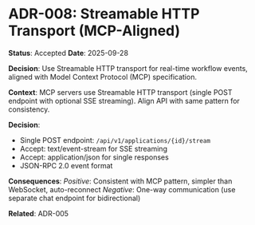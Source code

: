 # ADR-008: Streamable HTTP Transport (MCP-Aligned)

**Status**: Accepted
**Date**: 2025-09-28

**Decision**: Use Streamable HTTP transport for real-time workflow events, aligned with Model Context Protocol (MCP) specification.

**Context**:
MCP servers use Streamable HTTP transport (single POST endpoint with optional SSE streaming). Align API with same pattern for consistency.

**Decision**:
- Single POST endpoint: `/api/v1/applications/{id}/stream`
- Accept: text/event-stream for SSE streaming
- Accept: application/json for single responses
- JSON-RPC 2.0 event format

**Consequences**:
*Positive*: Consistent with MCP pattern, simpler than WebSocket, auto-reconnect
*Negative*: One-way communication (use separate chat endpoint for bidirectional)

**Related**: ADR-005
